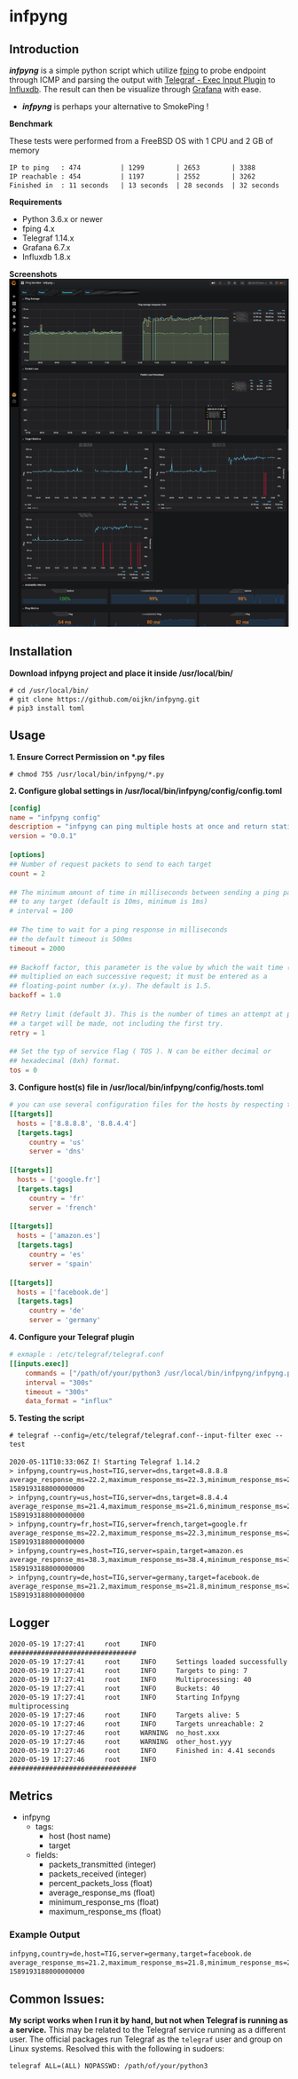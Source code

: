 # infpyng

## Introduction

***infpyng*** is a simple python script which utilize [fping](https://fping.org/) to probe endpoint through ICMP and parsing the output with [Telegraf - Exec Input Plugin](https://github.com/influxdata/telegraf/tree/master/plugins/inputs/exec) to [Influxdb](https://github.com/influxdata/influxdb). The result can then be visualize through [Grafana](https://grafana.com/) with ease.
- ***infpyng*** is perhaps your alternative to SmokePing !

**Benchmark**

These tests were performed from a FreeBSD OS with 1 CPU and 2 GB of memory
```
IP to ping   : 474          | 1299        | 2653        | 3388
IP reachable : 454          | 1197        | 2552        | 3262
Finished in  : 11 seconds   | 13 seconds  | 28 seconds  | 32 seconds
```

**Requirements**
- Python 3.6.x or newer
- fping 4.x
- Telegraf 1.14.x
- Grafana 6.7.x
- Influxdb 1.8.x

**Screenshots**
![alt text](ping-monitor-infpyng.png)

## Installation
**Download infpyng project and place it inside /usr/local/bin/**
```
# cd /usr/local/bin/
# git clone https://github.com/oijkn/infpyng.git
# pip3 install toml
```

## Usage
**1. Ensure Correct Permission on \*.py files**
```
# chmod 755 /usr/local/bin/infpyng/*.py
```

**2. Configure global settings in /usr/local/bin/infpyng/config/config.toml**
```toml
[config]
name = "infpyng config"
description = "infpyng can ping multiple hosts at once and return statistics to Influxdb using Exec Input Plugin"
version = "0.0.1"

[options]
## Number of request packets to send to each target
count = 2

## The minimum amount of time in milliseconds between sending a ping packet
## to any target (default is 10ms, minimum is 1ms)
# interval = 100

## The time to wait for a ping response in milliseconds
## the default timeout is 500ms
timeout = 2000

## Backoff factor, this parameter is the value by which the wait time (-t) is
## multiplied on each successive request; it must be entered as a
## floating-point number (x.y). The default is 1.5.
backoff = 1.0

## Retry limit (default 3). This is the number of times an attempt at pinging
## a target will be made, not including the first try.
retry = 1

## Set the typ of service flag ( TOS ). N can be either decimal or
## hexadecimal (0xh) format.
tos = 0
```

**3. Configure host(s) file in /usr/local/bin/infpyng/config/hosts.toml**
```toml
# you can use several configuration files for the hosts by respecting the structure as follows
[[targets]]
  hosts = ['8.8.8.8', '8.8.4.4']
  [targets.tags]
     country = 'us'
     server = 'dns'

[[targets]]
  hosts = ['google.fr']
  [targets.tags]
     country = 'fr'
     server = 'french'

[[targets]]
  hosts = ['amazon.es']
  [targets.tags]
     country = 'es'
     server = 'spain'

[[targets]]
  hosts = ['facebook.de']
  [targets.tags]
     country = 'de'
     server = 'germany'
```

**4. Configure your Telegraf plugin**
```toml
# exmaple : /etc/telegraf/telegraf.conf
[[inputs.exec]]
    commands = ["/path/of/your/python3 /usr/local/bin/infpyng/infpyng.py"]
    interval = "300s"
    timeout = "300s"
    data_format = "influx"
```

**5. Testing the script**
```
# telegraf --config=/etc/telegraf/telegraf.conf--input-filter exec --test

2020-05-11T10:33:06Z I! Starting Telegraf 1.14.2
> infpyng,country=us,host=TIG,server=dns,target=8.8.8.8 average_response_ms=22.2,maximum_response_ms=22.3,minimum_response_ms=22.2,packets_received=2i,packets_transmitted=2i,percent_packet_loss=0i 1589193188000000000
> infpyng,country=us,host=TIG,server=dns,target=8.8.4.4 average_response_ms=21.4,maximum_response_ms=21.6,minimum_response_ms=21.2,packets_received=2i,packets_transmitted=2i,percent_packet_loss=0i 1589193188000000000
> infpyng,country=fr,host=TIG,server=french,target=google.fr average_response_ms=22.2,maximum_response_ms=22.3,minimum_response_ms=22,packets_received=2i,packets_transmitted=2i,percent_packet_loss=0i 1589193188000000000
> infpyng,country=es,host=TIG,server=spain,target=amazon.es average_response_ms=38.3,maximum_response_ms=38.4,minimum_response_ms=38.2,packets_received=2i,packets_transmitted=2i,percent_packet_loss=0i 1589193188000000000
> infpyng,country=de,host=TIG,server=germany,target=facebook.de average_response_ms=21.2,maximum_response_ms=21.8,minimum_response_ms=20.7,packets_received=2i,packets_transmitted=2i,percent_packet_loss=0i 1589193188000000000
```

## Logger
```
2020-05-19 17:27:41     root     INFO     ################################
2020-05-19 17:27:41     root     INFO     Settings loaded successfully
2020-05-19 17:27:41     root     INFO     Targets to ping: 7
2020-05-19 17:27:41     root     INFO     Multiprocessing: 40
2020-05-19 17:27:41     root     INFO     Buckets: 40
2020-05-19 17:27:41     root     INFO     Starting Infpyng multiprocessing
2020-05-19 17:27:46     root     INFO     Targets alive: 5
2020-05-19 17:27:46     root     INFO     Targets unreachable: 2
2020-05-19 17:27:46     root     WARNING  no_host.xxx
2020-05-19 17:27:46     root     WARNING  other_host.yyy
2020-05-19 17:27:46     root     INFO     Finished in: 4.41 seconds
2020-05-19 17:27:46     root     INFO     ################################
```

## Metrics

- infpyng
  - tags:
    - host (host name)
    - target
  - fields:
    - packets_transmitted (integer)
    - packets_received (integer)
    - percent_packets_loss (float)
    - average_response_ms (float)
    - minimum_response_ms (float)
    - maximum_response_ms (float)

### Example Output
```
infpyng,country=de,host=TIG,server=germany,target=facebook.de average_response_ms=21.2,maximum_response_ms=21.8,minimum_response_ms=20.7,packets_received=2i,packets_transmitted=2i,percent_packet_loss=0i 1589193188000000000
```

## Common Issues:

**My script works when I run it by hand, but not when Telegraf is running as a service.**
This may be related to the Telegraf service running as a different user. The official packages run Telegraf as the `telegraf` user and group on Linux systems. Resolved this with the following in sudoers:
```
telegraf ALL=(ALL) NOPASSWD: /path/of/your/python3
```
